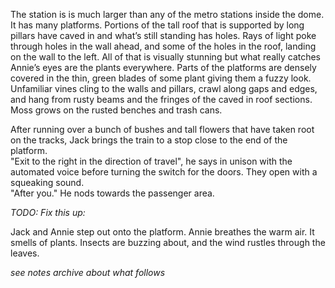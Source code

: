 The station is is much larger than any of the metro stations inside the dome. It has many platforms. Portions of the tall roof that is supported by long pillars have caved in and what’s still standing has holes. Rays of light poke through holes in the wall ahead, and some of the holes in the roof, landing on the wall to the left. All of that is visually stunning but what really catches Annie’s eyes are the plants everywhere. Parts of the platforms are densely covered in the thin, green blades of some plant giving them a fuzzy look. Unfamiliar vines cling to the walls and pillars, crawl along gaps and edges, and hang from rusty beams and the fringes of the caved in roof sections. Moss grows on the rusted benches and trash cans.

After running over a bunch of bushes and tall flowers that have taken root on the tracks, Jack brings the train to a stop close to the end of the platform.  
"Exit to the right in the direction of travel", he says in unison with the automated voice before turning the switch for the doors. They open with a squeaking sound.  
"After you." He nods towards the passenger area.

*TODO: Fix this up:*

Jack and Annie step out onto the platform. Annie breathes the warm air. It smells of plants. Insects are buzzing about, and the wind rustles through the leaves.

*see notes archive about what follows*
